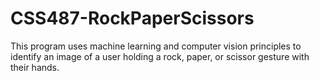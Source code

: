 # CSS487-RockPaperScissors
This program uses machine learning and computer vision principles to identify an image of a user holding a rock, paper, or scissor gesture with their hands.
